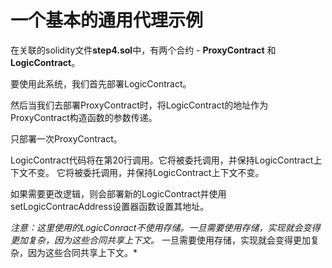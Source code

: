 # 一个基本的通用代理示例

在关联的solidity文件**step4.sol**中，有两个合约 - **ProxyContract** 和 **LogicContract**。

要使用此系统，我们首先部署LogicContract。

然后当我们去部署ProxyContract时，将LogicContract的地址作为ProxyContract构造函数的参数传递。

只部署一次ProxyContract。

LogicContract代码将在第20行调用。它将被委托调用，并保持LogicContract上下文不变。 它将被委托调用，并保持LogicContract上下文不变。

如果需要更改逻辑，则会部署新的LogicContract并使用setLogicContracAddress设置器函数设置其地址。

_注意：这里使用的LogicConract不使用存储。一旦需要使用存储，实现就会变得更加复杂，因为这些合同共享上下文。_ 一旦需要使用存储，实现就会变得更加复杂，因为这些合同共享上下文。\*
